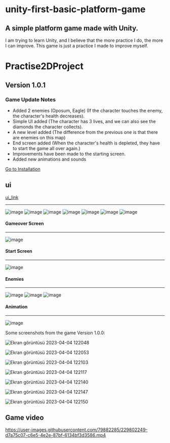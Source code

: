 # unity-first-basic-platform-game
<h2>A simple platform game made with Unity.</h2>

<p>I am trying to learn Unity, and I believe that the more practice I do, the more I can improve. This game is just a practice I made to improve myself.</p>

<h1>Practise2DProject</h1>
<h2>Version 1.0.1</h2>


<h3>Game Update Notes</h3>

<ul>
  <li>Added 2 enemies (Oposum, Eagle) (If the character touches the enemy, the character's health decreases).</li>
  <li>Simple UI added (The character has 3 lives, and we can also see the diamonds the character collects).</li>
  <li>A new level added (The difference from the previous one is that there are enemies on this map)</li>
  <li>End screen added (When the character's health is depleted, they have to start the game all over again.)</li>
  <li>Improvements have been made to the starting screen.</li>
  <li>Added new animations and sounds</li>
</ul>

[Go to Installation](#ui)



## ui ##
[ui_link](#ui)
<hr>

![image](https://user-images.githubusercontent.com/79882285/230451126-e6e20085-e6e5-4779-9878-177631e51a23.png)
![image](https://user-images.githubusercontent.com/79882285/230451254-1f212fa2-a076-45f0-a0d5-7e1150f862d2.png)
![image](https://user-images.githubusercontent.com/79882285/230451380-c34ba1b6-7f90-4386-90a0-a56ead17e965.png)
![image](https://user-images.githubusercontent.com/79882285/230451938-0767450e-0fdc-425a-87ba-585fa7d973d6.png)
![image](https://user-images.githubusercontent.com/79882285/230452176-f07177a1-4166-431a-911e-6f2858d798d0.png)
![image](https://user-images.githubusercontent.com/79882285/230452470-a49b3e18-8530-44e7-8677-713d1f3063df.png)
![image](https://user-images.githubusercontent.com/79882285/230452912-2655b27d-18a3-4045-926a-37e1a3f9aa5d.png)

<h4>Gameover Screen</h4>
<hr>

![image](https://user-images.githubusercontent.com/79882285/230451428-1b0ac652-dd41-4987-85d6-69f3b38f081e.png)

<h4>Start Screen</h4>
<hr>

![image](https://user-images.githubusercontent.com/79882285/230451453-22c7605d-773c-41b3-94ba-11a4a14fd910.png)

<h4>Enemies</h4>
<hr>

![image](https://user-images.githubusercontent.com/79882285/230451596-edf2254b-8c9a-4818-ae29-13826a1d0969.png)
![image](https://user-images.githubusercontent.com/79882285/230451695-a2ba07a2-ae18-440c-be43-370ae57e9954.png)
![image](https://user-images.githubusercontent.com/79882285/230452235-7b33105c-71ff-45a5-8024-c0f56c3b6e4d.png)

<h4>Animation</h4>
<hr>

![image](https://user-images.githubusercontent.com/79882285/230452999-2e2c1716-e4ed-4f7c-922c-03aed8c439f9.png)



Some screenshots from the game Version 1.0.0:

![Ekran görüntüsü 2023-04-04 122048](https://user-images.githubusercontent.com/79882285/229748753-c1996725-e62d-4798-b399-e9b50c54b9f7.png)

![Ekran görüntüsü 2023-04-04 122053](https://user-images.githubusercontent.com/79882285/229748798-f6a40e3b-730f-4a89-9d25-e9f7f514c6e3.png)

![Ekran görüntüsü 2023-04-04 122103](https://user-images.githubusercontent.com/79882285/229748807-16aebd9e-3a66-40c3-90a0-d30122a701a0.png)

![Ekran görüntüsü 2023-04-04 122117](https://user-images.githubusercontent.com/79882285/229748815-0efbf644-144b-4798-ba87-77842e1e2557.png)

![Ekran görüntüsü 2023-04-04 122140](https://user-images.githubusercontent.com/79882285/229748823-4b887d9c-9867-4b6c-b217-29c93836b0cc.png)

![Ekran görüntüsü 2023-04-04 122147](https://user-images.githubusercontent.com/79882285/229748835-e3fc2a62-fd7b-4959-814e-4ae83704cf65.png)

![Ekran görüntüsü 2023-04-04 122150](https://user-images.githubusercontent.com/79882285/229748846-5fc40ed6-499f-4c77-92c1-4e6885461671.png)


<h2>Game video</h2>

https://user-images.githubusercontent.com/79882285/229802249-d7a75c07-c6e5-4e2e-87bf-6134bf3d3586.mp4



















